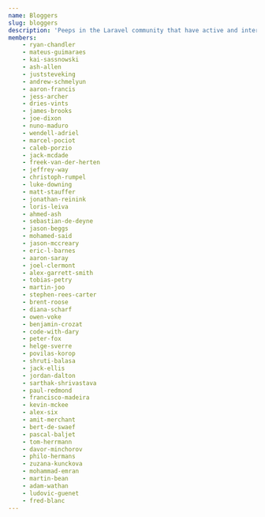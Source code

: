 ```yaml
---
name: Bloggers
slug: bloggers
description: 'Peeps in the Laravel community that have active and interesting blogs.'
members:
    - ryan-chandler
    - mateus-guimaraes
    - kai-sassnowski
    - ash-allen
    - juststeveking
    - andrew-schmelyun
    - aaron-francis
    - jess-archer
    - dries-vints
    - james-brooks
    - joe-dixon
    - nuno-maduro
    - wendell-adriel
    - marcel-pociot
    - caleb-porzio
    - jack-mcdade
    - freek-van-der-herten
    - jeffrey-way
    - christoph-rumpel
    - luke-downing
    - matt-stauffer
    - jonathan-reinink
    - loris-leiva
    - ahmed-ash
    - sebastian-de-deyne
    - jason-beggs
    - mohamed-said
    - jason-mccreary
    - eric-l-barnes
    - aaron-saray
    - joel-clermont
    - alex-garrett-smith
    - tobias-petry
    - martin-joo
    - stephen-rees-carter
    - brent-roose
    - diana-scharf
    - owen-voke
    - benjamin-crozat
    - code-with-dary
    - peter-fox
    - helge-sverre
    - povilas-korop
    - shruti-balasa
    - jack-ellis
    - jordan-dalton
    - sarthak-shrivastava
    - paul-redmond
    - francisco-madeira
    - kevin-mckee
    - alex-six
    - amit-merchant
    - bert-de-swaef
    - pascal-baljet
    - tom-herrmann
    - davor-minchorov
    - philo-hermans
    - zuzana-kunckova
    - mohammad-emran
    - martin-bean
    - adam-wathan
    - ludovic-guenet
    - fred-blanc
---
```

